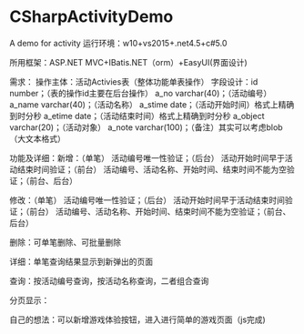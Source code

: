 # CSharpActivityDemo
A demo for activity
运行环境：w10+vs2015+.net4.5+c#5.0

所用框架：ASP.NET MVC+IBatis.NET（orm）+EasyUI(界面设计)

需求：
操作主体：活动Activies表（整体功能单表操作）
字段设计：id    number；（表的操作id主要在后台操作）
		  a_no    varchar(40)；（活动编号）
		  a_name    varchar(40)；（活动名称）
		  a_stime    date；（活动开始时间）格式上精确到时分秒
	      a_etime    date；（活动结束时间）格式上精确到时分秒
		  a_object    varchar(20)；（活动对象）
		  a_note    varchar(100)；（备注）其实可以考虑blob（大文本格式）


功能及详细：新增：（单笔）
				活动编号唯一性验证；（后台）
				活动开始时间早于活动结束时间验证；（前台）
		活动编号、活动名称、开始时间、结束时间不能为空验证；（前台、后台）

修改：（单笔）
	活动编号唯一性验证；（后台）
	活动开始时间早于活动结束时间验证；（前台）
活动编号、活动名称、开始时间、结束时间不能为空验证；（前台、后台）

删除：可单笔删除、可批量删除

详细：单笔查询结果显示到新弹出的页面

查询：按活动编号查询，按活动名称查询，二者组合查询

分页显示：

自己的想法：可以新增游戏体验按钮，进入进行简单的游戏页面（js完成)
